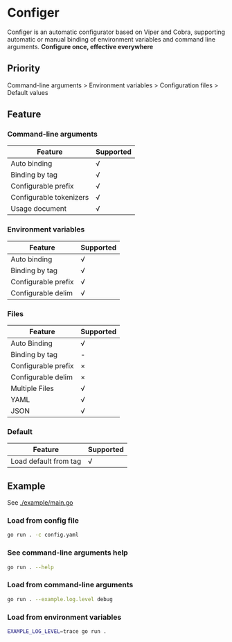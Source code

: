 # Configer

Configer is an automatic configurator based on Viper and Cobra, supporting automatic or manual binding of environment variables and command line arguments. **Configure once, effective everywhere**

## Priority

Command-line arguments > Environment variables > Configuration files > Default values

## Feature

### Command-line arguments

| Feature                 | Supported |
| ----------------------- | --------- |
| Auto binding            | √         |
| Binding by tag          | √         |
| Configurable prefix     | √         |
| Configurable tokenizers | √         |
| Usage document          | √         |

### Environment variables

| Feature             | Supported |
| ------------------- | --------- |
| Auto binding        | √         |
| Binding by tag      | √         |
| Configurable prefix | √         |
| Configurable delim  | √         |

### Files

| Feature             | Supported |
| ------------------- | --------- |
| Auto Binding        | √         |
| Binding by tag      | -         |
| Configurable prefix | ×         |
| Configurable delim  | ×         |
| Multiple Files      | √         |
| YAML                | √         |
| JSON                | √         |

### Default

| Feature               | Supported |
| --------------------- | --------- |
| Load default from tag | √         |

## Example

See [./example/main.go](./example/main.go)

### Load from config file

```sh
go run . -c config.yaml
```

### See command-line arguments help

```sh
go run . --help
```

### Load from command-line arguments

```sh
go run . --example.log.level debug
```

### Load from environment variables

```sh
EXAMPLE_LOG_LEVEL=trace go run .
```
